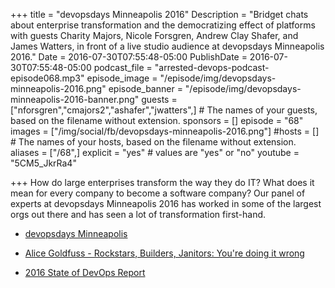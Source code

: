 +++
title = "devopsdays Minneapolis 2016"
Description = "Bridget chats about enterprise transformation and the democratizing effect of platforms with guests Charity Majors, Nicole Forsgren, Andrew Clay Shafer, and James Watters, in front of a live studio audience at devopsdays Minneapolis 2016."
Date = 2016-07-30T07:55:48-05:00
PublishDate = 2016-07-30T07:55:48-05:00
podcast_file = "arrested-devops-podcast-episode068.mp3"
episode_image = "/episode/img/devopsdays-minneapolis-2016.png"
episode_banner = "/episode/img/devopsdays-minneapolis-2016-banner.png"
guests = ["nforsgren","cmajors2","ashafer","jwatters",] # The names of your guests, based on the filename without extension.
sponsors = []
episode = "68"
images = ["/img/social/fb/devopsdays-minneapolis-2016.png"]
#hosts = [] # The names of your hosts, based on the filename without extension.
aliases = ["/68",]
explicit = "yes" # values are "yes" or "no"
youtube = "5CM5_JkrRa4"

+++
How do large enterprises transform the way they do IT? What does it mean for every company to become a software company? Our panel of experts at devopsdays Minneapolis 2016 has worked in some of the largest orgs out there and has seen a lot of transformation first-hand.

- [devopsdays Minneapolis](http://www.devopsdays.org/events/2016-minneapolis/welcome/)

- [Alice Goldfuss - Rockstars, Builders, Janitors: You're doing it wrong](https://www.youtube.com/watch?v=posb7CzWSFc)

- [2016 State of DevOps Report](https://puppet.com/resources/white-paper/2016-state-of-devops-report)
